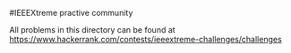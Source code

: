 #IEEEXtreme practive community

All problems in this directory can be found at https://www.hackerrank.com/contests/ieeextreme-challenges/challenges
